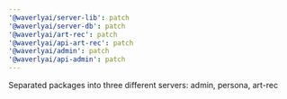 ```yaml
---
'@waverlyai/server-lib': patch
'@waverlyai/server-db': patch
'@waverlyai/art-rec': patch
'@waverlyai/api-art-rec': patch
'@waverlyai/admin': patch
'@waverlyai/api-admin': patch
---
```


Separated packages into three different servers: admin, persona, art-rec
